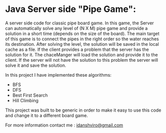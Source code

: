 Java Server side "Pipe Game":
===
A server side code for classic pipe board game. 
In this game, the Server can automatically solve any level of (N X M) pipe game and provide a solution in a short time (depends on the size of the board).
The main target of this game is to connect the pipes in the right order so the water reaches its destination.
After solving the level, the solution will be saved in the local cache as a file. 
If the client provides a problem that the server has the solution for it. 
The chaceManger will load the solution and provide it to the client. If the server will not have the solution to this problem the server will solve it and save the solution.

In this project I have implemented these algorithms:
- BFS
- DFS
- Best First Search
- Hill Climbing

This project was built to be generic in order to make it easy to use this code and change it to a different board game.



For more information contact me : idanshviro@gmail.com
